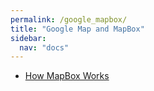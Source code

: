 ```yaml
---
permalink: /google_mapbox/
title: "Google Map and MapBox"
sidebar:
  nav: "docs"
---
```



* [How MapBox Works](https://docs.mapbox.com/help/how-mapbox-works/)

